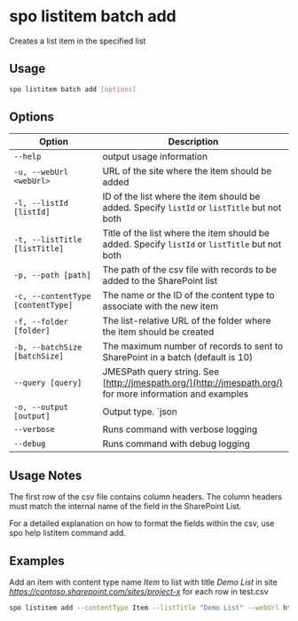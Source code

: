 # spo listitem batch add

Creates a list item in the specified list

## Usage

```sh
spo listitem batch add [options]
```

## Options

Option|Description
------|-----------
`--help`|output usage information
`-u, --webUrl <webUrl>`|URL of the site where the item should be added
`-l, --listId [listId]`|ID of the list where the item should be added. Specify `listId` or `listTitle` but not both
`-t, --listTitle [listTitle]`|Title of the list where the item should be added. Specify `listId` or `listTitle` but not both
`-p, --path [path]`|  The path of the csv file with records to be added to the SharePoint list 
`-c, --contentType [contentType]`|The name or the ID of the content type to associate with the new item
`-f, --folder [folder]`|The list-relative URL of the folder where the item should be created
`-b, --batchSize [batchSize]`|The maximum number of records to sent to SharePoint in a batch (default is 10)
`--query [query]`|JMESPath query string. See [http://jmespath.org/](http://jmespath.org/) for more information and examples
`-o, --output [output]`|Output type. `json|text`. Default `text`
`--verbose`|Runs command with verbose logging
`--debug`|Runs command with debug logging

## Usage Notes

The first row of the csv file contains column headers. The column headers must match the internal name of the field
in the SharePoint List.

For a detailed explanation on how to format the fields within the csv, use spo help listitem command add.



## Examples
Add an item with content type name _Item_ to list with title _Demo List_ in site _https://contoso.sharepoint.com/sites/project-x_ for each row in test.csv

```sh
spo listitem add --contentType Item --listTitle "Demo List" --webUrl https://contoso.sharepoint.com/sites/project-x --path  .\test.csv
```

